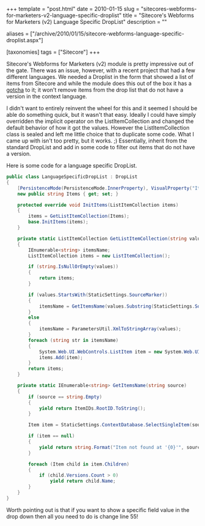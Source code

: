+++
template = "post.html"
date = 2010-01-15
slug = "sitecores-webforms-for-marketers-v2-language-specific-droplist"
title = "Sitecore's Webforms for Marketers (v2) Language Specific DropList"
description = ""

aliases = ["/archive/2010/01/15/sitecore-webforms-language-specific-droplist.aspx"]

[taxonomies]
tags = ["Sitecore"]
+++

Sitecore's Webforms for Marketers (v2) module is pretty impressive out of the gate. There was an issue, however, with a recent project that had a few different languages. We needed a Droplist in the form that showed a list of items from Sitecore and while the module does this out of the box it has a [gotcha](/archive/2010/01/15/sitecore-webforms-gotchas.aspx) to it; it won't remove items from the drop list that do not have a version in the context language.

<!-- more -->

I didn't want to entirely reinvent the wheel for this and it seemed I should be able do something quick, but it wasn't that easy. Ideally I could have simply overridden the implicit operator on the ListItemCollection and changed the default behavior of how it got the values. However the ListItemCollection class is sealed and left me little choice that to duplicate some code. What I came up with isn't too pretty, but it works. ;) Essentially, inherit from the standard DropList and add in some code to filter out items that do not have a version.

Here is some code for a language specific DropList.

```c#
public class LanguageSpecificDropList : DropList  
{  
    [PersistenceMode(PersistenceMode.InnerProperty), VisualProperty("Items:", 100), Browsable(false), VisualFieldType(typeof(ListField)), TypeConverter(typeof(ListItemCollectionConverter)), VisualCategory("List"), Description("Collection of items."), DesignerSerializationVisibility(DesignerSerializationVisibility.Content)]  
    new public string Items { get; set; }  

    protected override void InitItems(ListItemCollection items)  
    {  
        items = GetListItemCollection(Items);  
        base.InitItems(items);  
    }  

    private static ListItemCollection GetListItemCollection(string values)  
    {  
        IEnumerable<string> itemsName;  
        ListItemCollection items = new ListItemCollection();  

        if (string.IsNullOrEmpty(values))  
        {  
            return items;  
        }  

        if (values.StartsWith(StaticSettings.SourceMarker))  
        {  
            itemsName = GetItemsName(values.Substring(StaticSettings.SourceMarker.Length));  
        }  
        else  
        {  
            itemsName = ParametersUtil.XmlToStringArray(values);  
        }  
        foreach (string str in itemsName)  
        {  
            System.Web.UI.WebControls.ListItem item = new System.Web.UI.WebControls.ListItem(str, str);  
            items.Add(item);  
        }  
        return items;  
    }  

    private static IEnumerable<string> GetItemsName(string source)  
    {  
        if (source == string.Empty)  
        {  
            yield return ItemIDs.RootID.ToString();  
        }  

        Item item = StaticSettings.ContextDatabase.SelectSingleItem(source);  

        if (item == null)  
        {  
            yield return string.Format("Item not found at '{0}'", source);  
        }  

        foreach (Item child in item.Children)  
        {  
            if (child.Versions.Count > 0)  
                yield return child.Name;  
        }  
    }  
}
```

Worth pointing out is that if you want to show a specific field value in the drop down then all you need to do is change line 55!